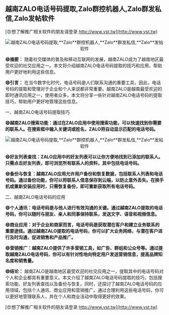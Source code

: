## **越南ZALO电话号码提取,**Zalo**群控机器人,**Zalo**群发私信,**Zalo**发帖软件**

[😍想了解推广相关软件的朋友请登录 http://www.vst.tw](http://www.vst.tw)

 <center><img src="https://vst.tw/MP4/tuiguang/png/2.png" alt="越南ZALO电话号码提取,**Zalo**群控机器人,**Zalo**群发私信,**Zalo**发帖软件"></center>

**😄摘要：**
随着社交媒体的普及和移动互联网的发展，越南ZALO成为了越南地区最受欢迎的社交应用之一。本文将介绍越南ZALO电话号码提取的技巧和应用，帮助用户更好地利用这些信息。

**😄引言：**
在当今数字化时代，电话号码是人们联系沟通的重要工具，因此，电话号码的提取和管理对于企业和个人来说都非常重要。越南ZALO是越南最受欢迎的即时通讯应用之一，使用者众多。本文将分享一些针对越南ZALO电话号码的提取技巧，帮助用户更好地管理这些信息。

一、越南ZALO电话号码提取技巧

**😄越南ZALO搜索功能：通过在ZALO应用中使用搜索功能，可以快速找到你需要的联系人。在搜索框中输入关键词或姓名，ZALO将自动显示匹配的电话号码。**

 <center><img src="https://vst.tw/MP4/tuiguang/png/3.png" alt="越南ZALO电话号码提取,**Zalo**群控机器人,**Zalo**群发私信,**Zalo**发帖软件"></center>

**😄好友列表查找：ZALO应用中的好友列表可以让你方便地找到已添加的联系人。只需点击好友列表，即可浏览所有联系人的资料，其中包括电话号码。**

**😄备份与恢复：越南ZALO应用允许用户备份和恢复数据，包括联系人列表和电话号码。通过备份功能，你可以将联系人信息保存到云端，以防止意外丢失。在换手机或重新安装应用时，只需恢复备份，即可重新获取所有电话号码。**

二、越南ZALO电话号码的应用

**😄个人通讯：电话号码是与他人进行有效沟通的关键。通过越南ZALO提取的电话号码，你可以随时与朋友、亲人和同事保持联系，发送文字、语音和视频信息。**

**😄商业应用：对于企业和商家而言，电话号码是获取潜在客户和建立业务联系的重要途径。通过越南ZALO提取的电话号码，你可以扩大业务网络，与潜在客户进行及时沟通，促进销售和产品推广。**

**😄营销推广：越南ZALO提供了许多营销工具，如广告、群组和公众号等。通过提取越南ZALO电话号码，你可以有针对性地向特定用户发送营销信息，提高品牌知名度和销售量。**

**😄结论：**
越南ZALO是越南地区最受欢迎的社交应用之一，提取其中的电话号码对个人和企业都具有重要意义。本文介绍了越南ZALO电话号码提取的技巧，包括搜索功能、好友列表查找以及备份与恢复。同时，还探讨了越南ZALO电话号码的应用领域，包括个人通讯、商业应用和营销推广。通过合理利用这些电话号码，你可以更好地管理联系人，并在个人和商业活动中取得更好的效果。

[😍想了解推广相关软件的朋友请登录 http://www.vst.tw](http://www.vst.tw)



